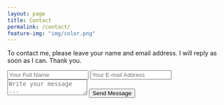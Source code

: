 ```yaml
---
layout: page
title: Contact
permalink: /contact/
feature-img: "img/color.png"
---
```


To contact me, please leave your name and email address. I will reply as soon as I can. Thank you. 

<form action="https://getsimpleform.com/messages?form_api_token=78b67e886fc53ae7a366665ae28ed825" method="post">
  <!-- the redirect_to is optional, the form will redirect to the referrer on submission -->
  <input type='hidden' name='redirect_to' value='http://www.cjmatson.net/thank-you' />
  <input type='text' name='name' placeholder='Your Full Name' />
  <input type='email' name='email' placeholder='Your E-mail Address' />
  <textarea name='message' placeholder='Write your message ...'></textarea>
  <input type='submit' value='Send Message' />
</form>